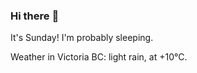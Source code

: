### Hi there :wave:

It's Sunday! I'm probably sleeping.

Weather in Victoria BC: light rain, at +10°C.

